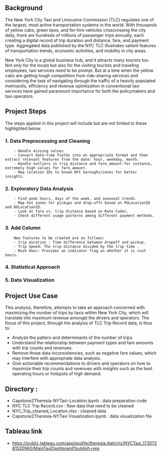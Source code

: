## Background

The New York City Taxi and Limousine Commission (TLC) regulates one of the largest, most active transportation systems in the world. With thousands of yellow cabs, green taxis, and for-hire vehicles crisscrossing the city daily, there are hundreds of millions of passenger trips annually, each creating a digital record of trip duration and distance, fare, and payment type. Aggregated data published by the NYC TLC illustrates salient features of transportation trends, economic activities, and mobility in city areas.

New York City is a global business hub, and it attracts many tourists too. Not only for the locals but also for the visiting tourists and traveling employees, taxi services need to be prompt. But at a time when the yellow cabs are getting tough competition from ride-sharing services and considering the task of navigating through the traffic of a heavily populated metropolis, efficiency and revenue optimization in conventional taxi services have gained paramount importance for both the policymakers and taxi operators.


##  Project Steps
The steps applied in this project will include but are not limited to these highlighted below.

### 1. Data Preprocessing and Cleaning
        - Handle missing values 
        - Convert date-time fields into an appropriate format and then extract relevant features from the date: hour, weekday, month.
        - Handle outliers in trip_distance and fare_amount-for instance, extremely high values for fare_amount.
        - Map location IDs to known NYC boroughs/zones for better insights.
### 2. Exploratory Data Analysis
        - Find peak hours, days of the week, and seasonal trends.
        - Map hot zones for pickups and drop-offs based on PULocationID and DOLocationID.
        - Look at fare vs. trip distance based on Rate Codes.
        - Check different usage patterns among different payment methods.
### 3. Add Column
        New features to be created are as follows:
        - trip duration : Time difference between dropoff and pickup.
        - Trip Speed: The trip distance divided by the trip time .
        - Rush Hour: Provides an indicator flag on whether it is rush hours.
### 4. Statistical Approach
### 5. Data Visualization

## Project Use Case
This analysis, therefore, attempts to take an approach concerned with maximizing the number of trips by taxis within New York City, which will translate into maximum revenue amongst the drivers and operators. The focus of this project, through the analysis of TLC Trip Record data, is thus to:

- Analyze the pattern and determinants of the number of trips. 
- Understand the relationship between payment types and fare amounts with trip counts and revenues.
- Remove those data inconsistencies, such as negative fare values, which may interfere with appropriate data analysis.
- Give actionable recommendations to drivers and operators on how to maximize their trip counts and revenues with insights such as the best operating hours or hotspots of high demand.



## Directory : 
- Capstone2Theresia-NYTaxi-Location.ipynb : data preparation code
- NYC TLC Trip Record.csv : Raw data that need to be cleaned
- NYC_Trip_cleaned_Location.xlsx : cleaned data
- Capstone2Theresia-NYTaxi Visualization.ipynb : data visualization file

## Tableau link 
- https://public.tableau.com/app/profile/theresia.diah/viz/NYCTaxi_17307281520960/MainTaxiDashboard?publish=yes


